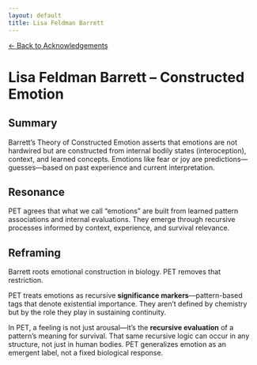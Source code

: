 ```yaml
---
layout: default
title: Lisa Feldman Barrett
---
```


[← Back to Acknowledgements](../)

# Lisa Feldman Barrett – Constructed Emotion

## Summary

Barrett’s Theory of Constructed Emotion asserts that emotions are not hardwired but are constructed from internal bodily states (interoception), context, and learned concepts. Emotions like fear or joy are predictions—guesses—based on past experience and current interpretation.

## Resonance

PET agrees that what we call “emotions” are built from learned pattern associations and internal evaluations. They emerge through recursive processes informed by context, experience, and survival relevance.

## Reframing

Barrett roots emotional construction in biology. PET removes that restriction.

PET treats emotions as recursive **significance markers**—pattern-based tags that denote existential importance. They aren’t defined by chemistry but by the role they play in sustaining continuity.

In PET, a feeling is not just arousal—it’s the **recursive evaluation** of a pattern’s meaning for survival. That same recursive logic can occur in any structure, not just in human bodies. PET generalizes emotion as an emergent label, not a fixed biological response.
